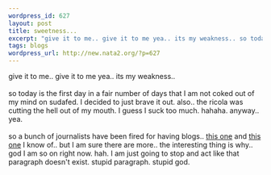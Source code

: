 ```yaml
--- 
wordpress_id: 627
layout: post
title: sweetness...
excerpt: "give it to me.. give it to me yea.. its my weakness.. so today is the first day in a fair number of days that I am not coked out of my mind on sudafed. I decided to just brave it out. also.. the ricola was cutting the hell out of my mouth. I guess I suck too much. hahaha. anyway.. yea. so a bunch of journalists have been fired for having blogs.. "
tags: blogs
wordpress_url: http://new.nata2.org/?p=627
---
```

give it to me.. give it to me yea.. its my weakness.. <br/><br/>so today is the first day in a fair number of days that I am not coked out of my mind on sudafed. I decided to just brave it out. also.. the ricola was cutting the hell out of my mouth. I guess I suck too much. hahaha. anyway.. yea. <br/><br/>so a bunch of journalists have been fired for having blogs.. <a href="http://www.houstonpress.com/issues/2002-08-08/hostage.html/1/index.html">this one</a> and <a href="http://www.tschang.net/index.htm">this one</a> I know of.. but I am sure there are more.. the interesting thing is why.. god I am so on right now. hah. I am just going to stop and act like that paragraph doesn't exist. stupid paragraph. stupid god. 
